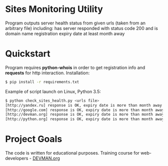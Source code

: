 # Sites Monitoring Utility

Program outputs server health status from given urls (taken from an arbitrary file) including: has server responded with status code 200 and is domain name registration expiry date at least month away

# Quickstart

Program requires __python-whois__ in order to get registration info and __requests__ for http interaction. Installation:

```bash
$ pip install -r requirements.txt
```

Example of script launch on Linux, Python 3.5:

```bash
$ python check_sites_health.py <urls file>
[http://yandex.ru] response is OK, expiry date is more than month away
[http://google.com] response is OK, expiry date is more than month away
[http://devman.org] response is OK, expiry date is more than month away
[http://python.org] response is OK, expiry date is more than month away
```

# Project Goals

The code is written for educational purposes. Training course for web-developers - [DEVMAN.org](https://devman.org)
